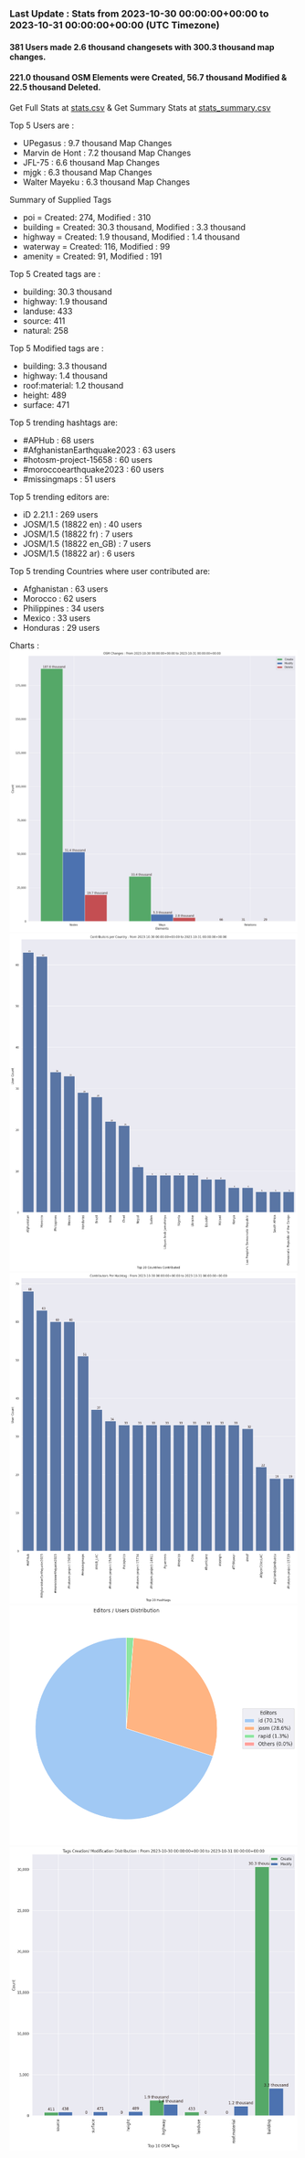 ### Last Update : Stats from 2023-10-30 00:00:00+00:00 to 2023-10-31 00:00:00+00:00 (UTC Timezone)

#### 381 Users made 2.6 thousand changesets with 300.3 thousand map changes.
#### 221.0 thousand OSM Elements were Created, 56.7 thousand Modified & 22.5 thousand Deleted.
Get Full Stats at [stats.csv](/stats/hotosm/Daily/stats.csv)
 & Get Summary Stats at [stats_summary.csv](/stats/hotosm/Daily/stats_summary.csv)

Top 5 Users are : 
- UPegasus : 9.7 thousand Map Changes
- Marvin de Hont : 7.2 thousand Map Changes
- JFL-75 : 6.6 thousand Map Changes
- mjgk : 6.3 thousand Map Changes
- Walter Mayeku : 6.3 thousand Map Changes

Summary of Supplied Tags
- poi = Created: 274, Modified : 310
- building = Created: 30.3 thousand, Modified : 3.3 thousand
- highway = Created: 1.9 thousand, Modified : 1.4 thousand
- waterway = Created: 116, Modified : 99
- amenity = Created: 91, Modified : 191


Top 5 Created tags are :
- building: 30.3 thousand
- highway: 1.9 thousand
- landuse: 433
- source: 411
- natural: 258


Top 5 Modified tags are :
- building: 3.3 thousand
- highway: 1.4 thousand
- roof:material: 1.2 thousand
- height: 489
- surface: 471


Top 5 trending hashtags are:
- #APHub : 68 users
- #AfghanistanEarthquake2023 : 63 users
- #hotosm-project-15658 : 60 users
- #moroccoearthquake2023 : 60 users
- #missingmaps : 51 users


Top 5 trending editors are:
- iD 2.21.1 : 269 users
- JOSM/1.5 (18822 en) : 40 users
- JOSM/1.5 (18822 fr) : 7 users
- JOSM/1.5 (18822 en_GB) : 7 users
- JOSM/1.5 (18822 ar) : 6 users


Top 5 trending Countries where user contributed are:
- Afghanistan : 63 users
- Morocco : 62 users
- Philippines : 34 users
- Mexico : 33 users
- Honduras : 29 users


 Charts : 
![Alt text](./stats_osm_changes.png) 
![Alt text](./stats_users_per_country.png) 
![Alt text](./stats_users_per_hashtag.png) 
![Alt text](./stats_editors_pie_chart.png) 
![Alt text](./stats_tags.png) 
